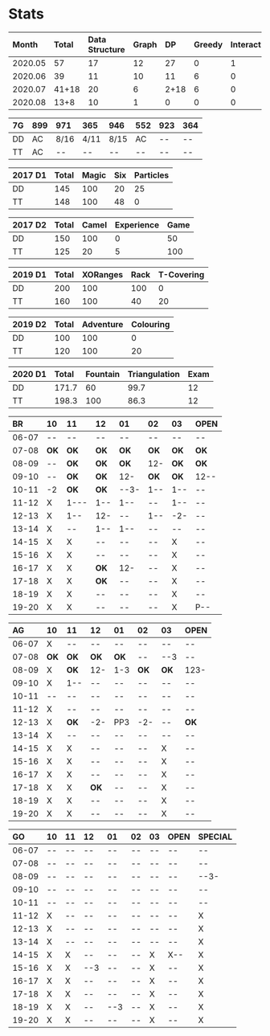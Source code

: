 # Stats

| Month | Total | Data Structure | Graph | DP | Greedy | Interactive | Misc |
| :--- | :--- | :--- | :--- | :--- | :--- | :--- | :--- |
| 2020.05 | 57 | 17 | 12 | 27 | 0 | 1 | 0 |
| 2020.06 | 39 | 11 | 10 | 11 | 6 | 0 | 1 |
| 2020.07 | 41+18 | 20 | 6 | 2+18 | 6 | 0 | 7 |
| 2020.08 | 13+8 | 10 | 1 | 0 | 0 | 0 | 2+8 |

| 7G | 899 | 971 | 365 | 946 | 552 | 923 | 364 |
| :--- | :--- | :--- | :--- | :--- | :--- | :--- | :--- |
| DD | AC | 8/16 | 4/11 | 8/15 | AC | -- | -- |
| TT | AC | -- | -- | -- | -- | -- | -- |

| 2017 D1 | Total | Magic | Six | Particles |
| :--- | :--- | :--- | :--- | :--- |
| DD | 145 | 100 | 20 | 25 |
| TT | 148 | 100 | 48 | 0 |

| 2017 D2 | Total | Camel | Experience | Game |
| :--- | :--- | :--- | :--- | :--- |
| DD | 150 | 100 | 0 | 50 |
| TT | 125 | 20 | 5 | 100 |

| 2019 D1 | Total | XORanges | Rack | T-Covering |
| :--- | :--- | :--- | :--- | :--- |
| DD | 200 | 100 | 100 | 0 |
| TT | 160 | 100 | 40 | 20 |

| 2019 D2 | Total | Adventure | Colouring |
| :--- | :--- | :--- | :--- |
| DD | 100 | 100 | 0 |
| TT | 120 | 100 | 20 |

| 2020 D1 | Total | Fountain | Triangulation | Exam |
| :--- | :--- | :--- | :--- | :--- |
| DD | 171.7 | 60 | 99.7 | 12 |
| TT | 198.3 | 100 | 86.3 | 12 |

| BR | 10 | 11 | 12 | 01 | 02 | 03 | OPEN |
| :--- | :--- | :--- | :--- | :--- | :--- | :--- | :--- |
| 06-07 | -- | -- | -- | -- | -- | -- | -- |
| 07-08 | **OK** | **OK** | **OK** | **OK** | **OK** | **OK** | **OK** |
| 08-09 | -- | **OK** | **OK** | **OK** | 12- | **OK** | **OK** |
| 09-10 | -- | **OK** | **OK** | 12- | **OK** | **OK** | 12-- |
| 10-11 | -2 | **OK** | **OK** | --3- | 1-- | 1-- | -- |
| 11-12 | X | 1--- | 1-- | 1-- | -- | 1-- | -- |
| 12-13 | X | 1-- | 12- | -- | 1-- | -2- | -- |
| 13-14 | X | -- | 1-- | 1-- | -- | -- | -- |
| 14-15 | X | X | -- | -- | -- | X | -- |
| 15-16 | X | X | -- | -- | -- | X | -- |
| 16-17 | X | X | **OK** | 12- | -- | X | -- |
| 17-18 | X | X | **OK** | -- | -- | X | -- |
| 18-19 | X | X | -- | -- | -- | X | -- |
| 19-20 | X | X | -- | -- | -- | X | P-- |

| AG | 10 | 11 | 12 | 01 | 02 | 03 | OPEN |
| :--- | :--- | :--- | :--- | :--- | :--- | :--- | :--- |
| 06-07 | X | -- | -- | -- | -- | -- | -- |
| 07-08 | **OK** | **OK** | **OK** | **OK** | -- | --3 | -- |
| 08-09 | X | **OK** | 12- | 1-3 | **OK** | **OK** | 123- |
| 09-10 | X | 1-- | -- | -- | -- | -- | -- |
| 10-11 | -- | -- | -- | -- | -- | -- | -- |
| 11-12 | X | -- | -- | -- | -- | -- | -- |
| 12-13 | X | **OK** | -2- | PP3 | -2- | -- | **OK** |
| 13-14 | X | -- | -- | -- | -- | -- | -- |
| 14-15 | X | X | -- | -- | -- | X | -- |
| 15-16 | X | X | -- | -- | -- | X | -- |
| 16-17 | X | X | -- | -- | -- | X | -- |
| 17-18 | X | X | **OK** | -- | -- | X | -- |
| 18-19 | X | X | -- | -- | -- | X | -- |
| 19-20 | X | X | -- | -- | -- | X | -- |

| GO | 10 | 11 | 12 | 01 | 02 | 03 | OPEN | SPECIAL |
| :--- | :--- | :--- | :--- | :--- | :--- | :--- | :--- | :--- |
| 06-07 | -- | -- | -- | -- | -- | -- | -- | -- |
| 07-08 | -- | -- | -- | -- | -- | -- | -- | -- |
| 08-09 | -- | -- | -- | -- | -- | -- | -- | --3- |
| 09-10 | -- | -- | -- | -- | -- | -- | -- | -- |
| 10-11 | -- | -- | -- | -- | -- | -- | -- | -- |
| 11-12 | X | -- | -- | -- | -- | -- | -- | X |
| 12-13 | X | -- | -- | -- | -- | -- | -- | X |
| 13-14 | X | -- | -- | -- | -- | -- | -- | X |
| 14-15 | X | X | -- | -- | -- | X | X-- | X |
| 15-16 | X | X | --3 | -- | -- | X | -- | X |
| 16-17 | X | X | -- | -- | -- | X | -- | X |
| 17-18 | X | X | -- | -- | -- | X | -- | X |
| 18-19 | X | X | -- | --3 | -- | X | -- | X |
| 19-20 | X | X | -- | -- | -- | X | -- | X |

